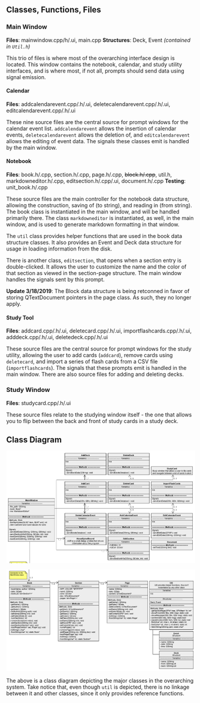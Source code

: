 ## Classes, Functions, Files
### Main Window
**Files**: mainwindow.cpp/h/.ui, main.cpp
**Structures**: Deck, Event _(contained in `Util.h`)_

This trio of files is where most of the overarching interface design is located. This window contains the notebook, calendar, and study utility interfaces, and is where most, if not all, prompts should send data using signal emission. 

#### Calendar
**Files**: addcalendarevent.cpp/.h/.ui, deletecalendarevent.cpp/.h/.ui, editcalendarevent.cpp/.h/.ui

These nine source files are the central source for prompt windows for the calendar event list. `addcalendarevent` allows the insertion of calendar events, `deletecalendarevent` allows the deletion of, and `editcalendarevent` allows the editing of event data. The signals these classes emit is handled by the main window.

#### Notebook
**Files**: book.h/.cpp, section.h/.cpp, page.h/.cpp, ~~block.h/.cpp~~, util.h, markdowneditor.h/.cpp, editsection.h/.cpp/.ui, document.h/.cpp
**Testing**: unit_book.h/.cpp

These source files are the main controller for the notebook data structure, allowing the construction, saving of (to string), and reading in (from string). The book class is instantiated in the main window, and will be handled primarily there. The class `markdowneditor` is instantiated, as well, in the main window, and is used to generate markdown formatting in that window.

The `util` class provides helper functions that are used in the book data structure classes. It also provides an Event and Deck data structure for usage in loading information from the disk.

There is another class, `editsection`, that opens when a section entry is double-clicked. It allows the user to customize the name and the color of that section as viewed in the section-page structure. The main window handles the signals sent by this prompt.

**Update 3/18/2019**: The Block data structure is being retconned in favor of storing QTextDocument pointers in the page class. As such, they no longer apply.

#### Study Tool
**Files**: addcard.cpp/.h/.ui, deletecard.cpp/.h/.ui, importflashcards.cpp/.h/.ui, adddeck.cpp/.h/.ui, deletedeck.cpp/.h/.ui

These source files are the central source for prompt windows for the study utility, allowing the user to add cards (`addcard`), remove cards using `deletecard`, and import a series of flash cards from a CSV file (`importflashcards`). The signals that these prompts emit is handled in the main window. There are also source files for adding and deleting decks.

### Study Window
**Files**: studycard.cpp/.h/.ui

These source files relate to the studying window itself - the one that allows you to flip between the back and front of study cards in a study deck.

## Class Diagram
![Class Diagram](https://raw.githubusercontent.com/ECU-CSCI-4230/SpiralBound/master/Wiki/Program%20Design/Architecture/diagram/Class%20Diagram.png)

![Class Diagram 2](https://raw.githubusercontent.com/ECU-CSCI-4230/SpiralBound/master/Wiki/Program%20Design/Architecture/diagram/Class%20Diagram%20(2).png)

The above is a class diagram depicting the major classes in the overarching system. Take notice that, even though `util` is depicted, there is no linkage between it and other classes, since it only provides reference functions.